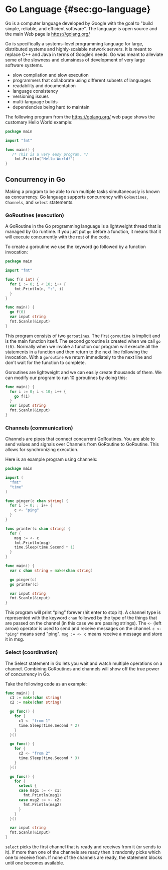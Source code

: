 # Go Language {#sec:go-language}

Go is a computer language developed by Google with the goal to "build
simple, reliable, and efficient software".  The language is open
source and the main Web page is <https://golang.org/>

Go is specifically a systems-level programming language for large,
distributed systems and highly-scalable network servers. It is meant
to replace C++ and Java in terms of Google’s needs. Go was meant to
alleviate some of the slowness and clumsiness of development of very
large software systems.

* slow compilation and slow execution
* programmers that collaborate using different subsets of languages
* readability and documentation
* language consistency
* versioning issues
* multi-language builds
* dependencies being hard to maintain


The following program from the <https://golang.org/> web page shows
the customary Hello World example:

```go
package main

import "fmt"

func main() {
   /* This is a very easy program. */
	fmt.Println("Hello World!")
}
```

## Concurrency in Go

Making a program to be able to run multiple tasks simultaneously is known as concurrency. Go language supports concurrency with `GoRoutines`, `Channels`, and `select` statements.

### GoRoutines (execution)

A GoRoutine in the Go programming language is a lightweight thread
that is managed by Go runtime. If you just put `go` before a function,
it means that it will execute concurrently with the rest of the code.

To create a goroutine we use the keyword go followed by a function invocation:

```go
package main

import "fmt"

func f(n int) {
  for i := 0; i < 10; i++ {
    fmt.Println(n, ":", i)
  }
}

func main() {
  go f(0)
  var input string
  fmt.Scanln(&input)
}
```

This program consists of two `goroutines`. The first `goroutine` is implicit and is the main function itself. The second goroutine is created when we call `go f(0)`. Normally when we invoke a function our program will execute all the statements in a function and then return to the next line following the invocation. With a `goroutine` we return immediately to the next line and don't wait for the function to complete.

Goroutines are lightweight and we can easily create thousands of them. We can modify our program to run 10 goroutines by doing this:

```go
func main() {
  for i := 0; i < 10; i++ {
    go f(i)
  }
  var input string
  fmt.Scanln(&input)
}
```

### Channels (communication)

Channels are pipes that connect concurrent GoRoutines. You are able to
send values and signals over Channels from GoRoutine to
GoRoutine. This allows for synchronizing execution.

Here is an example program using channels:

```go
package main

import (
  "fmt"
  "time"
)

func pinger(c chan string) {
  for i := 0; ; i++ {
    c <- "ping"
  }
}

func printer(c chan string) {
  for {
    msg := <- c
    fmt.Println(msg)
    time.Sleep(time.Second * 1)
  }
}

func main() {
  var c chan string = make(chan string)

  go pinger(c)
  go printer(c)

  var input string
  fmt.Scanln(&input)
}
```

This program will print “ping” forever (hit enter to stop it). A channel type is represented with the keyword `chan` followed by the type of the things that are passed on the channel (in this case we are passing strings). The `<-` (left arrow) operator is used to send and receive messages on the channel. `c <- "ping"` means send "ping". `msg := <- c` means receive a message and store it in msg.


### Select (coordination)

The Select statement in Go lets you wait and watch multiple operations
on a channel. Combining GoRoutines and channels will show off the true
power of concurrency in Go.

Take the following code as an example:

```go
func main() {
  c1 := make(chan string)
  c2 := make(chan string)

  go func() {
    for {
      c1 <- "from 1"
      time.Sleep(time.Second * 2)
    }
  }()

  go func() {
    for {
      c2 <- "from 2"
      time.Sleep(time.Second * 3)
    }
  }()

  go func() {
    for {
      select {
      case msg1 := <- c1:
        fmt.Println(msg1)
      case msg2 := <- c2:
        fmt.Println(msg2)
      }
    }
  }()

  var input string
  fmt.Scanln(&input)
}
```

`select` picks the first channel that is ready and receives from it (or sends to it). If more than one of the channels are ready then it randomly picks which one to receive from. If none of the channels are ready, the statement blocks until one becomes available.
